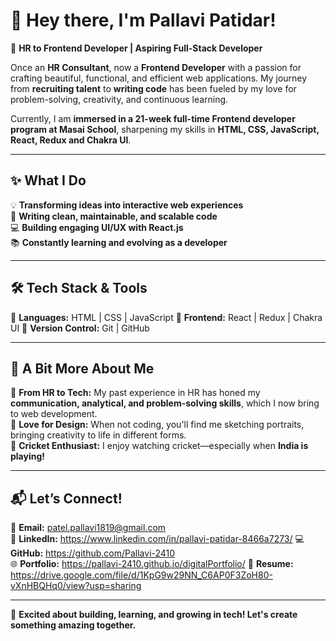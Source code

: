 # 👋 Hey there, I'm Pallavi Patidar!  

🚀 **HR to Frontend Developer | Aspiring Full-Stack Developer**  

Once an **HR Consultant**, now a **Frontend Developer** with a passion for crafting beautiful, functional, and efficient web applications. My journey from **recruiting talent** to **writing code** has been fueled by my love for problem-solving, creativity, and continuous learning.  

Currently, I am **immersed in a 21-week full-time Frontend developer program at Masai School**, sharpening my skills in **HTML, CSS, JavaScript, React, Redux and Chakra UI**.  

---

## ✨ **What I Do**  
💡 **Transforming ideas into interactive web experiences**  
📌 **Writing clean, maintainable, and scalable code**  
💻 **Building engaging UI/UX with React.js**  
📚 **Constantly learning and evolving as a developer**  

---

## 🛠 **Tech Stack & Tools**  
🔹 **Languages:** HTML | CSS | JavaScript
🔹 **Frontend:** React | Redux | Chakra UI
🔹 **Version Control:** Git | GitHub  

---

## 🌟 **A Bit More About Me**  
🎯 **From HR to Tech:** My past experience in HR has honed my **communication, analytical, and problem-solving skills**, which I now bring to web development.  
🎨 **Love for Design:** When not coding, you'll find me sketching portraits, bringing creativity to life in different forms.  
🏏 **Cricket Enthusiast:** I enjoy watching cricket—especially when **India is playing!**  

---

## 📬 **Let’s Connect!**  
📩 **Email:** patel.pallavi1819@gmail.com  
🔗 **LinkedIn:** https://www.linkedin.com/in/pallavi-patidar-8466a7273/
💻 **GitHub:** https://github.com/Pallavi-2410  
🌐 **Portfolio:** https://pallavi-2410.github.io/digitalPortfolio/ 
📄 **Resume:** https://drive.google.com/file/d/1KpG9w29NN_C6AP0F3ZoH80-vXnHBQHq0/view?usp=sharing

---

🚀 **Excited about building, learning, and growing in tech! Let's create something amazing together.**  
